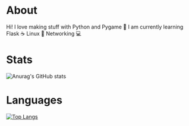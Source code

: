 About
==============
Hi! I love making stuff with Python and Pygame 🐍 I am currently learning Flask ☕ Linux 🐧 Networking 💻

Stats
==============
![Anurag's GitHub stats](https://github-readme-stats.vercel.app/api?username=ScriptLineStudios&show_icons=true&theme=cobalt)

Languages
==============
[![Top Langs](https://github-readme-stats.vercel.app/api/top-langs/?username=ScriptLineStudios&show_icons=true&theme=cobalt)](https://github.com/anuraghazra/github-readme-stats)
